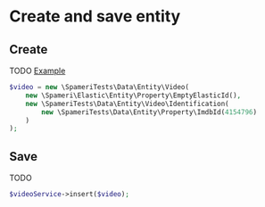 # Create and save entity

## Create
TODO
[Example](../tests/SpameriTests/Model/Insert.phpt#L16)
```php
$video = new \SpameriTests\Data\Entity\Video(
	new \Spameri\Elastic\Entity\Property\EmptyElasticId(),
	new \SpameriTests\Data\Entity\Video\Identification(
		new \SpameriTests\Data\Entity\Property\ImdbId(4154796)
	)
);
```

## Save 
TODO
```php
$videoService->insert($video);
```

